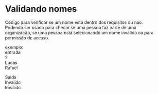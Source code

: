 # Validando nomes
Código para verificar se um nome está dentro dos requisitos ou nao.\
Podendo ser usado para checar se uma pessoa faz parte de uma organização, se uma pessoa está selecionando um nome invalido ou para permissão de acesso.

exemplo:\
entrada\
2\
Lucas\
Rafael

Saida\
Invalido\
Invalido
